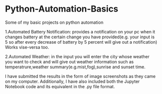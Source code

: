 # Python-Automation-Basics
Some of my basic projects on python automation

1.Automated Battery Notification: provides a notification on your pc when it changes battery at the certain change you have provided(e.g. your input is 5 so after every decrease of battery by 5 percent will give out a notification) Works vise-versa too.

2.Automated Weather: in the input you will enter the city whose weather you want to check and will give out weather information such as temperatrure,weather summary(e.g.mist,fog),sunrise and sunset time.

I have submitted the results in the form of image screenshots as they came on my computer. Additionally, I have also included both the Jupyter Notebook code and its equivalent in the .py file format.
